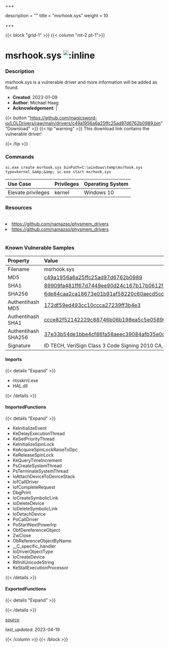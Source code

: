 +++

description = ""
title = "msrhook.sys"
weight = 10

+++


{{< block "grid-1" >}}
{{< column "mt-2 pt-1">}}


# msrhook.sys ![:inline](/images/twitter_verified.png) 


### Description

msrhook.sys is a vulnerable driver and more information will be added as found.

- **Created**: 2023-01-09
- **Author**: Michael Haag
- **Acknowledgement**:  | [](https://twitter.com/)

{{< button "https://github.com/magicsword-io/LOLDrivers/raw/main/drivers/c49a1956a6a25ffc25ad97d6762b0989.bin" "Download" >}}
{{< tip "warning" >}}
This download link contains the vulnerable driver!

{{< /tip >}}

### Commands

```
sc.exe create msrhook.sys binPath=C:\windows\temp\msrhook.sys type=kernel &amp;&amp; sc.exe start msrhook.sys
```

| Use Case | Privileges | Operating System | 
|:---- | ---- | ---- |
| Elevate privileges | kernel | Windows 10 |

### Resources
<br>
<li><a href=" https://github.com/namazso/physmem_drivers"> https://github.com/namazso/physmem_drivers</a></li>
<li><a href="https://github.com/namazso/physmem_drivers">https://github.com/namazso/physmem_drivers</a></li>
<br>

### Known Vulnerable Samples

| Property           | Value |
|:-------------------|:------|
| Filename           | msrhook.sys |
| MD5                | [c49a1956a6a25ffc25ad97d6762b0989](https://www.virustotal.com/gui/file/c49a1956a6a25ffc25ad97d6762b0989) |
| SHA1               | [89909fa481ff67d7449ee90d24c167b17b0612f1](https://www.virustotal.com/gui/file/89909fa481ff67d7449ee90d24c167b17b0612f1) |
| SHA256             | [6de84caa2ca18673e01b91af58220c60aecd5cccf269725ec3c7f226b2167492](https://www.virustotal.com/gui/file/6de84caa2ca18673e01b91af58220c60aecd5cccf269725ec3c7f226b2167492) |
| Authentihash MD5   | [172df59ed493cc10ccca27239ff3b4e3](https://www.virustotal.com/gui/search/authentihash%253A172df59ed493cc10ccca27239ff3b4e3) |
| Authentihash SHA1  | [ccce82f52142229c88746b06b198ea5c5e058961](https://www.virustotal.com/gui/search/authentihash%253Accce82f52142229c88746b06b198ea5c5e058961) |
| Authentihash SHA256| [37e33b54de1bbe4cf86fa58aeec39084afb35e0cbe5f69c763ecaec1d352daa0](https://www.virustotal.com/gui/search/authentihash%253A37e33b54de1bbe4cf86fa58aeec39084afb35e0cbe5f69c763ecaec1d352daa0) |
| Signature         | ID TECH, VeriSign Class 3 Code Signing 2010 CA, VeriSign   |


#### Imports
{{< details "Expand" >}}
* ntoskrnl.exe
* HAL.dll

{{< /details >}}
#### ImportedFunctions
{{< details "Expand" >}}
* KeInitializeEvent
* KeDelayExecutionThread
* KeSetPriorityThread
* KeInitializeSpinLock
* KeAcquireSpinLockRaiseToDpc
* KeReleaseSpinLock
* KeQueryTimeIncrement
* PsCreateSystemThread
* PsTerminateSystemThread
* IoAttachDeviceToDeviceStack
* IofCallDriver
* IofCompleteRequest
* DbgPrint
* IoCreateSymbolicLink
* IoDeleteDevice
* IoDeleteSymbolicLink
* IoDetachDevice
* PoCallDriver
* PoStartNextPowerIrp
* ObfDereferenceObject
* ZwClose
* ObReferenceObjectByName
* __C_specific_handler
* IoDriverObjectType
* IoCreateDevice
* RtlInitUnicodeString
* KeStallExecutionProcessor

{{< /details >}}
#### ExportedFunctions
{{< details "Expand" >}}

{{< /details >}}


[*source*](https://github.com/magicsword-io/LOLDrivers/tree/main/yaml/msrhook.yaml)

*last_updated:* 2023-04-19








{{< /column >}}
{{< /block >}}
